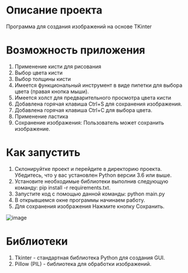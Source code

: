 # Описание проекта
  Программа для создания изображений на основе TKinter 

# Возможность приложения

 1. Применение кисти для рисования
 2. Выбор цвета кисти
 3. Выбор толщины кисти
 4. Имеется функциональный инструмент в виде пипетки для выбора цвета (правая кнопка мыши).
 5. Имеется холст для предварительного просмотра цвета кисти
 6. Добавлена горячая клавиша Ctrl+S для сохранения изображения.
 7. Добавлена горячая клавиша Ctrl+С для выбора цвета.
 8. Применение ластика
 9. Сохранение изображения: Пользователь может сохранить изображение.


# Как запустить
  
  1. Склонируйтке проект и перейдите в директорию проекта. Убедитесь, что у вас установлен Python версии 3.6 или выше.
  2. Установите необходимые библиотеки выполнив следующую команду: pip install -r requirements.txt.
  3. Запустите код с помощью данной команды: python main.py
  4. В открывшемся окне программы начинаем работу.
  5. Для сохранения изображения Нажмите кнопку Сохранить.
  
  ![image](https://github.com/user-attachments/assets/0e81a043-038f-4a4e-8630-da8e3bbb9234)



# Библиотеки

1. Tkinter - стандартная библиотека Python для создания GUI.
2. Pillow (PIL) - библиотека для обработки изображений.
